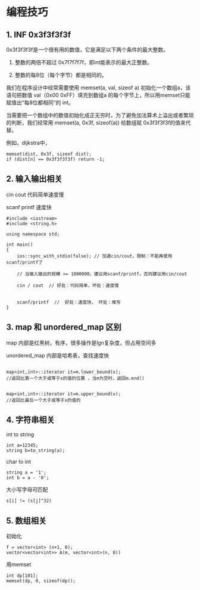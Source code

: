 # 编程技巧

## 1.  INF 0x3f3f3f3f

0x3f3f3f3f是一个很有用的数值，它是满足以下两个条件的最大整数。

1. 整数的两倍不超过 0x7f7f7f7f，即int能表示的最大正整数。

2. 整数的每8位（每个字节）都是相同的。


我们在程序设计中经常需要使用 memset(a, val, sizeof a) 初始化一个数组a，该语句把数值 val（0x00 0xFF）填充到数组a 的每个字节上，所以用memset只能赋值出“每8位都相同”的 int。

当需要把一个数组中的数值初始化成正无穷时，为了避免加法算术上溢出或者繁琐的判断，我们经常用 memset(a, 0x3f, sizeof(a)) 给数组赋 0x3f3f3f3f的值来代替。

例如，dijkstra中，
```
memset(dist, 0x3f, sizeof dist);
if (dist[n] == 0x3f3f3f3f) return -1; 

```


## 2. 输入输出相关

cin cout 代码简单速度慢

scanf printf 速度快

```
#include <iostream>
#include <string.h>

using namespace std;

int main()
{
    ios::sync_with_stdio(false); // 加速cin/cout，限制：不能再使用scanf/printf了
    
    // 当输入输出的规模 >= 1000000，建议用scanf/printf，否则建议用cin/cout
    
    cin / cout  // 好处：代码简单，坏处：速度慢
        
    
    scanf/printf  //  好处：速度快， 坏处：难写
}
```

## 3. map 和 unordered_map 区别

map 内部是红黑树，有序，很多操作是lgn复杂度，但占用空间多

unordered_map 内部是哈希表，查找速度快

```

map<int,int>::iterator it=m.lower_bound(x);
//返回比第一个大于或等于x的值的位置 ，当m为空时，返回m.end()


map<int,int>::iterator it=m.upper_bound(x);
//返回比最后一个大于或等于x的值的
```

## 4. 字符串相关

int to string

```
int a=12345;
string b=to_string(a);
```

char to int


```
string a = '1'; 
int b = a - '0';
```


大小写字母可匹配 
```
s[i] != (s[j]^32) 
```


## 5. 数组相关

初始化
```
f = vector<int> (n+1, 0);
vector<vector<int>> A(m, vector<int>(n, 0))

```

用memset
```
int dp[101];
memset(dp, 0, sizeof(dp));
```


